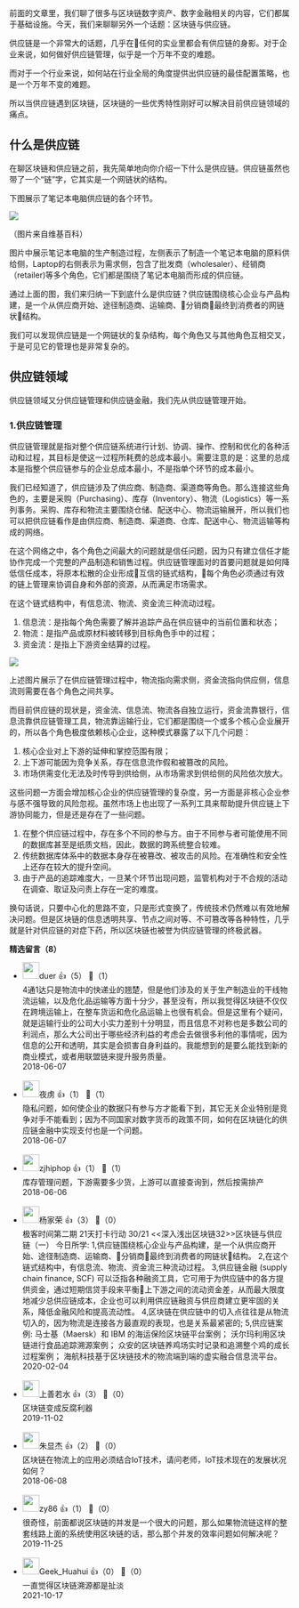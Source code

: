 前面的文章里，我们聊了很多与区块链数字资产、数字金融相关的内容，它们都属于基础设施。今天，我们来聊聊另外一个话题：区块链与供应链。

供应链是一个非常大的话题，几乎在任何的实业里都会有供应链的身影。对于企业来说，如何做好供应链管理，似乎是一个万年不变的难题。

而对于一个行业来说，如何站在行业全局的角度提供出供应链的最佳配置策略，也是一个万年不变的难题。

所以当供应链遇到区块链，区块链的一些优秀特性刚好可以解决目前供应链领域的痛点。

## 什么是供应链

在聊区块链和供应链之前，我先简单地向你介绍一下什么是供应链。供应链虽然也带了一个“链”字，它其实是一个网链状的结构。

下图展示了笔记本电脑供应链的各个环节。

![](https://static001.geekbang.org/resource/image/0a/e2/0afaa9dbe589379ccb42cf946669a7e2.png?wh=1400%2A1050)

（图片来自维基百科）

图片中展示笔记本电脑的生产制造过程，左侧表示了制造一个笔记本电脑的原料供给侧，Laptop的右侧表示为需求侧，包含了批发商（wholesaler）、经销商（retailer)等多个角色，它们都是围绕了笔记本电脑而形成的供应链。

通过上面的图，我们来归纳一下到底什么是供应链？供应链围绕核心企业与产品构建，是一个从供应商开始、途径制造商、运输商、分销商最终到消费者的网链状结构。

我们可以发现供应链是一个网链状的复杂结构，每个角色又与其他角色互相交叉，于是可见它的管理也是非常复杂的。

## 供应链领域

供应链领域又分供应链管理和供应链金融，我们先从供应链管理开始。

### 1.供应链管理

供应链管理就是指对整个供应链系统进行计划、协调、操作、控制和优化的各种活动和过程，其目标是使这一过程所耗费的总成本最小。需要注意的是：这里的总成本是指整个供应链参与的企业总成本最小，不是指单个环节的成本最小。

我们已经知道了，供应链涉及了供应商、制造商、渠道商等角色。那么连接这些角色的，主要是采购（Purchasing）、库存（Inventory）、物流（Logistics）等一系列事务。采购、库存和物流主要围绕仓储、配送中心、物流运输展开，所以我们也可以把供应链看作是由供应商、制造商、渠道商、仓库、配送中心、物流运输等构成的网络。

在这个网络之中，各个角色之间最大的问题就是信任问题，因为只有建立信任才能协作完成一个完整的产品制造和销售过程。供应链管理面对的首要问题就是如何降低信任成本，将原本松散的企业形成互信的链式结构，每个角色必须通过有效的链上管理来协调自身和外部的资源，从而满足市场需求。

在这个链式结构中，有信息流、物流、资金流三种流动过程。

1. 信息流：是指每个角色需要了解并追踪产品在供应链中的当前位置和状态；
2. 物流：是指产品或原材料被转移到目标角色手中的过程；
3. 资金流：是指上下游资金结算的过程。

![](https://static001.geekbang.org/resource/image/67/4d/67683f40d4f32203038e3c1a9625704d.png?wh=1286%2A650)

上述图片展示了在供应链管理过程中，物流指向需求侧，资金流指向供应侧，信息流则需要在各个角色之间共享。

而目前供应链的现状是，资金流、信息流、物流各自独立运行，资金流靠银行，信息流靠供应链管理工具，物流靠运输行业，它们都是围绕一个或多个核心企业展开的，所以各个角色极度依赖核心企业，这种模式暴露了以下几个问题：

1. 核心企业对上下游的延伸和掌控范围有限；
2. 上下游可能因为竞争关系，存在信息流作假和被篡改的风险。
3. 市场供需变化无法及时传导到供给侧，从市场需求到供给侧的风险依次放大。

这些问题一方面会增加核心企业的供应链管理的复杂度，另一方面是非核心企业参与感不强导致的风险忽视。虽然市场上也出现了一系列工具来帮助提升供应链上下游协同能力，但是还是存在了一些问题。

1. 在整个供应链过程中，存在多个不同的参与方。由于不同参与者可能使用不同的数据库甚至是纸质文档，因此，数据的跨系统整合较难。
2. 传统数据库体系中的数据本身存在被篡改、被攻击的风险。在准确性和安全性上还存在较大的提升空间。
3. 由于产品的追踪难度大，一旦某个环节出现问题，监管机构对于不合规的活动在调查、取证及问责上存在一定的难度。

换句话说，只要中心化的思路不变，只是形式变换了，传统技术仍然难以有效地解决问题。但是区块链的信息透明共享、节点之间对等、不可篡改等各种特性，几乎就是针对供应链的对症下药，所以区块链也被誉为供应链管理的终极武器。
<div><strong>精选留言（8）</strong></div><ul>
<li><img src="https://static001.geekbang.org/account/avatar/00/0f/93/e5/87400c85.jpg" width="30px"><span>duer</span> 👍（5） 💬（1）<div>4通1达只是物流中的快递业的翘楚，但是他们涉及的关于生产制造业的干线物流运输，以及危化品运输等方面十分少，甚至没有，所以我觉得区块链不仅仅在跨境运输上，在整车货运和危化品运输上也很有机会。但是这里有个疑问，就是运输行业的公司大小实力差别十分明显，而且信息不对称也是多数公司的利润点，那么大公司出于哪些经济利益的考虑会去做很多利他的事情呢，因为信息的公开和透明，其实是会损害自身利益的。我能想到的是要么能找到新的商业模式，或者用联盟链来提升服务质量。</div>2018-06-07</li><br/><li><img src="https://static001.geekbang.org/account/avatar/00/11/58/74/6ca93fbf.jpg" width="30px"><span>夜虏</span> 👍（1） 💬（1）<div>隐私问题，如何使企业的数据只有参与方才能看下到，其它无关企业特别是竞争对手不能看到；因为不同国家对数字货币的政策不同，如何在区块链化的供应链金融中实现支付也是一个问题。</div>2018-06-07</li><br/><li><img src="https://static001.geekbang.org/account/avatar/00/0f/5d/f3/e12aee93.jpg" width="30px"><span>zjhiphop</span> 👍（1） 💬（1）<div>库存管理问题，下游需要多少货，上游可以直接查询到，然后按需排产</div>2018-06-06</li><br/><li><img src="http://thirdwx.qlogo.cn/mmopen/vi_32/g1icQRbcv1QvJ5U8Cqk0ZqMH5PcMTXcZ8TpS5utE4SUzHcnJA3FYGelHykpzTfDh55ehE8JO9Zg9VGSJW7Wxibxw/132" width="30px"><span>杨家荣</span> 👍（3） 💬（0）<div>极客时间第二期
21天打卡行动 30&#47;21
&lt;&lt;深入浅出区块链32&gt;&gt;区块链与供应链（一）
今日所学:
1,供应链围绕核心企业与产品构建，是一个从供应商开始、途径制造商、运输商、分销商最终到消费者的网链状结构。
2,在这个链式结构中，有信息流、物流、资金流三种流动过程。
3,供应链金融 (supply chain finance, SCF) 可以泛指各种融资工具，它可用于为供应链中的各方提供资金，通过短期信贷手段来平衡上下游之间的流动资金差，从而最大限度地减少总供应链成本，企业也可以利用供应链融资与供应商建立更牢固的关系，降低金融风险和提高流动性。
4,区块链在供应链中的切入点往往是从物流切入的，因为物流是连接各方最直观的表现，也是关系最紧密的;
5,供应链案例:
马士基（Maersk）和 IBM 的海运保险区块链平台案例；
沃尔玛利用区块链进行食品追踪溯源案例；
众安的区块链养鸡场实时记录和追溯整个鸡的成长过程案例；
海航科技基于区块链技术的物流端到端的虚实融合信息流平台。</div>2020-02-04</li><br/><li><img src="https://static001.geekbang.org/account/avatar/00/19/3a/54/72402617.jpg" width="30px"><span>上善若水</span> 👍（3） 💬（0）<div>区块链变成反腐利器</div>2019-11-02</li><br/><li><img src="https://static001.geekbang.org/account/avatar/00/10/5e/2b/df3983e2.jpg" width="30px"><span>朱显杰</span> 👍（2） 💬（0）<div>区块链在物流上的应用必须结合IoT技术，请问老师，IoT技术现在的发展状况如何？</div>2018-06-08</li><br/><li><img src="https://static001.geekbang.org/account/avatar/00/12/6b/85/21751185.jpg" width="30px"><span>zy86</span> 👍（1） 💬（0）<div>很奇怪，前面都说区块链的并发是一个很大的问题，那么如果物流链这样的整套线路上面的系统使用区块链的话，那么那个并发的效率问题如何解决呢？</div>2019-11-25</li><br/><li><img src="https://static001.geekbang.org/account/avatar/00/16/d9/02/c4e2d7e8.jpg" width="30px"><span>Geek_Huahui</span> 👍（0） 💬（0）<div>一直觉得区块链溯源都是扯淡</div>2021-10-17</li><br/>
</ul>